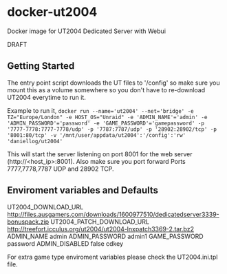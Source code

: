 # docker-ut2004
Docker image for UT2004 Dedicated Server with Webui

DRAFT

## Getting Started

The entry point script downloads the UT files to '/config' so make sure you mount this as a volume somewhere so you don't have to re-download UT2004 everytime to run it.

Example to run it,
`docker run --name='ut2004' --net='bridge' -e TZ="Europe/London" -e HOST_OS="Unraid" -e 'ADMIN_NAME'='admin' -e 'ADMIN_PASSWORD'='password' -e 'GAME_PASSWORD'='gamepassword' -p '7777-7778:7777-7778/udp' -p '7787:7787/udp' -p '28902:28902/tcp' -p '8001:80/tcp' -v '/mnt/user/appdata/ut2004':'/config':'rw' 'daniellog/ut2004'`

This will start the server listening on port 8001 for the web server (http://<host_ip>:8001). Also make sure you port forward Ports 7777,7778,7787 UDP and 28902 TCP.

## Enviroment variables and Defaults

UT2004_DOWNLOAD_URL http://files.ausgamers.com/downloads/1600977510/dedicatedserver3339-bonuspack.zip
UT2004_PATCH_DOWNLOAD_URL http://treefort.icculus.org/ut2004/ut2004-lnxpatch3369-2.tar.bz2
ADMIN_NAME admin
ADMIN_PASSWORD admin1
GAME_PASSWORD password
ADMIN_DISABLED false
cdkey 

For extra game type enviroment variables please check the UT2004.ini.tpl file.
